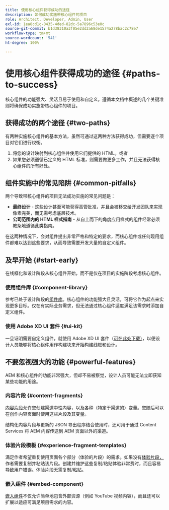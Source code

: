 ```yaml
---
title: 使用核心组件获得成功的途径
description: 如何成功实施带核心组件的项目
role: Architect, Developer, Admin, User
exl-id: 1ea8cd1c-8435-4ded-82dc-5a7896c53e0c
source-git-commit: b1d38310a3f05e2dd2a68de1574a278bac2c78e7
workflow-type: tm+mt
source-wordcount: '541'
ht-degree: 100%

---
```



# 使用核心组件获得成功的途径 {#paths-to-success}

核心组件的功能强大、灵活且易于使用和自定义。遵循本文档中概述的几个关键准则将确保成功实施带核心组件的项目。

## 获得成功的两个途径 {#two-paths}

有两种实施核心组件的基本方法，虽然可通过这两种方法获得成功，但需要逐个项目对它们进行权衡。

1. 将您的设计映射到核心组件并使用它们提供的 HTML。或者
1. 如果您必须遵循已定义的 HTML 标准，则需要做更多工作，并且无法获得核心组件的所有好处。

## 组件实施中的常见陷阱 {#common-pitfalls}

两个导致带核心组件的项目无法成功实施的常见问题是：

* **最终设计** - 这些设计甚至可能获得高管批准，并且会被移交给开发团队来实现像素完美，而无需考虑底层技术。
* **公司范围内的 HTML 样式指南** - 从自上而下的角度应用样式的组件经常必须教条地遵循此类指南。

在这两种情况下，会对组件提出非常严格和特定的要求，而核心组件或任何现用组件都难以达到这些要求，从而导致需要开发大量的自定义组件。

## 及早开始 {#start-early}

在线框化和设计阶段从核心组件开始，而不是仅在项目的实施阶段考虑核心组件。

### 使用组件库 {#component-library}

参考已处于设计阶段的[组件库](https://adobe.com/go/aem_cmp_library_cn)。核心组件的功能强大且灵活，可将它作为起点来实现更多目标。仅在有实际业务需求，但无法通过核心组件适度满足该需求时添加自定义组件。

### 使用 Adobe XD UI 套件 {#ui-kit}

一旦证明需要自定义组件，就使用 Adobe XD UI 套件（[可在此处下载）](https://experienceleague.adobe.com/docs/experience-manager-learn/assets/AEM-CoreComponents-UI-Kit.xd)，以便设计人员能够将核心组件用作构建块来开始构建线框和设计。

## 不要忽视强大的功能 {#powerful-features}

AEM 和核心组件的功能非常强大，但却不易被察觉，设计人员可能无法立即获知某些功能的用途。

### 内容片段 {#content-fragments}

[内容片段](https://experienceleague.adobe.com/docs/experience-manager-cloud-service/sites/authoring/fundamentals/content-fragments.html)允许您创建渠道中性内容，以及各种（特定于渠道的）变量。您随后可以在创作内容页面时使用这些片段及其变量。

结构化内容片段与更新的 JSON 导出程序结合使用时，还可用于通过 Content Services 将 AEM 内容传送到 AEM 页面以外的渠道。

### 体验片段模板 {#experience-fragment-templates}

满足作者希望重复使用页面各个部分（体验的片段）的需求。如果没有[体验片段，](https://experienceleague.adobe.com/docs/experience-manager-cloud-service/sites/authoring/fundamentals/experience-fragments.html)作者需要复制并粘贴该片段。创建并维护这些复制/粘贴体验非常费时，而且容易导致用户错误。体验片段无需复制/粘贴。

### 嵌入组件 {#embed-component}

[嵌入组件](/help/components/embed.md)不仅允许简单地包含外部资源（例如 YouTube 视频内容），而且还可以扩展以适应可满足项目需求的内容。
